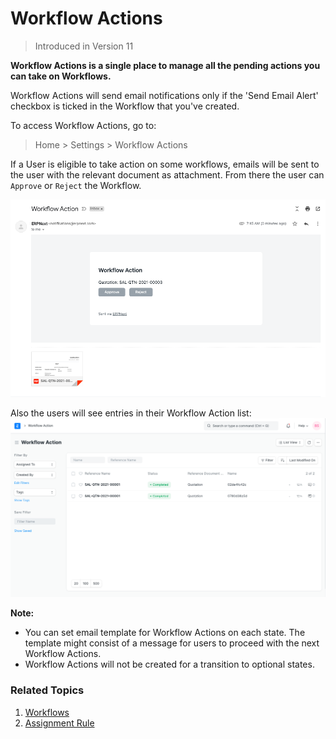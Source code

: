 
# Workflow Actions



> 
> Introduced in Version 11
> 
> 
> 


**Workflow Actions is a single place to manage all the pending actions you can take on Workflows.**


Workflow Actions will send email notifications only if the 'Send Email Alert' checkbox is ticked in the Workflow that you've created.


To access Workflow Actions, go to:



> 
> Home > Settings > Workflow Actions
> 
> 
> 


If a User is eligible to take action on some workflows, emails will be sent to the user with the relevant document as attachment. From there the user can `Approve` or `Reject` the Workflow.


![Workflow Action Email](/files/workflow-actions-email.png)


Also the users will see entries in their Workflow Action list:
![Workflow Action List](/files/workflow-actions-list.png)


**Note:**


* You can set email template for Workflow Actions on each state. The template might consist of a message for users to proceed with the next Workflow Actions.
* Workflow Actions will not be created for a transition to optional states.


### Related Topics


1. [Workflows](/docs/en/setting-up/workflows)
2. [Assignment Rule](/docs/en/automation/assignment-rule)


